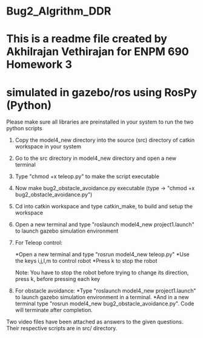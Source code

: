 # Bug2_Algrithm_DDR

# This is a readme file created by Akhilrajan Vethirajan for ENPM 690 Homework 3
# simulated in gazebo/ros using RosPy (Python)

Please make sure all libraries are preinstalled in your system to run the two python scripts

1. Copy the model4_new directory into the source (src) directory of catkin workspace in your system
2. Go to the src directory in model4_new directory and open a new terminal 
3. Type "chmod +x teleop.py" to make the script executable
3. Now make bug2_obstacle_avoidance.py executable (type -> "chmod +x bug2_obstacle_avoidance.py")
4. Cd into catkin workspace and type catkin_make, to build and setup the workspace
5. Open a new terminal and type "roslaunch model4_new project1.launch" to launch gazebo simulation environment
6. For Teleop control:
	
	*Open a new terminal and type "rosrun model4_new teleop.py"
	*Use the keys i,j,l,m to control robot 
	*Press k to stop the robot
		
	Note: You have to stop the robot before trying to change its direction, press k, before pressing each key   

7. For obstacle avoidance:
	 *Type "roslaunch model4_new project1.launch" to launch gazebo simulation environment in a terminal. 
         *And in a new terminal type "rosrun model4_new bug2_obstacle_avoidance.py".
         Code will terminate after completion.
         
Two video files have been attached as answers to the given questions. 
Their respective scripts are in src/ directory.
